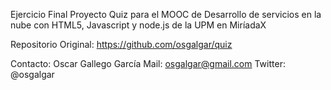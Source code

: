 Ejercicio Final Proyecto Quiz para el MOOC de Desarrollo de servicios en la nube con HTML5, Javascript y node.js de la UPM en MiríadaX

Repositorio Original: https://github.com/osgalgar/quiz

Contacto: Oscar Gallego García
Mail:     osgalgar@gmail.com
Twitter:  @osgalgar
